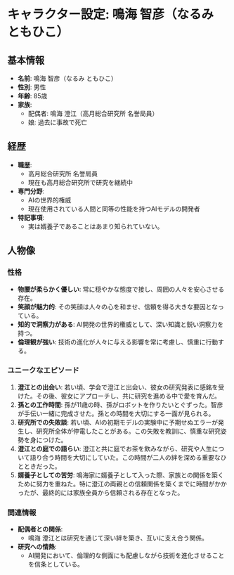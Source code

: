 # キャラクター設定: 鳴海 智彦（なるみ ともひこ）

## 基本情報
- **名前**: 鳴海 智彦（なるみ ともひこ）
- **性別**: 男性
- **年齢**: 85歳
- **家族**:
  - 配偶者: 鳴海 澄江（高月総合研究所 名誉局員）
  - 娘: 過去に事故で死亡

## 経歴
- **職歴**:
  - 高月総合研究所 名誉局員
  - 現在も高月総合研究所で研究を継続中
- **専門分野**:
  - AIの世界的権威
  - 現在使用されている人間と同等の性能を持つAIモデルの開発者
- **特記事項**:
  - 実は婿養子であることはあまり知られていない。

## 人物像

### 性格
- **物腰が柔らかく優しい**: 常に穏やかな態度で接し、周囲の人々を安心させる存在。
- **笑顔が魅力的**: その笑顔は人々の心を和ませ、信頼を得る大きな要因となっている。
- **知的で洞察力がある**: AI開発の世界的権威として、深い知識と鋭い洞察力を持つ。
- **倫理観が強い**: 技術の進化が人々に与える影響を常に考慮し、慎重に行動する。

### ユニークなエピソード
1. **澄江との出会い**: 若い頃、学会で澄江と出会い、彼女の研究発表に感銘を受けた。その後、彼女にアプローチし、共に研究を進める中で愛を育んだ。
2. **孫との工作時間**: 孫が11歳の時、孫がロボットを作りたいとぐずった。智彦が手伝い一緒に完成させた。孫との時間を大切にする一面が見られる。
3. **研究所での失敗談**: 若い頃、AIの初期モデルの実験中に予期せぬエラーが発生し、研究所全体が停電したことがある。この失敗を教訓に、慎重な研究姿勢を身につけた。
4. **澄江との庭での語らい**: 澄江と共に庭でお茶を飲みながら、研究や人生について語り合う時間を大切にしていた。この時間が二人の絆を深める重要なひとときだった。
5. **婿養子としての苦労**: 鳴海家に婿養子として入った際、家族との関係を築くために努力を重ねた。特に澄江の両親との信頼関係を築くまでに時間がかかったが、最終的には家族全員から信頼される存在となった。

### 関連情報
- **配偶者との関係**:
  - 鳴海 澄江とは研究を通じて深い絆を築き、互いに支え合う関係。
- **研究への情熱**:
  - AI開発において、倫理的な側面にも配慮しながら技術を進化させることを信条としている。
